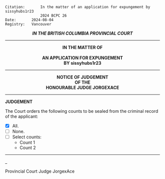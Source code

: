 	Citation:       In the matter of an application for expungement by sissyhubs1r23
                	2024 BCPC 26
	Date:		2024-08-04
	Registry:	Vancouver

<p align="center"><b><i> IN THE BRITISH COLUMBIA PROVINCIAL COURT </b></i>

---

<p align="center"><b>
				IN THE MATTER OF
<br><br>			AN APPLICATION FOR EXPUNGEMENT 
<br>                            BY sissyhubs1r23
<br>				

---

<p align="center">		
				NOTICE OF JUDGEMENT
<br>				OF THE
<br>				HONOURABLE JUDGE JORGEXACE

</b>
	
---

**JUDGEMENT**

The Court orders the following counts to be sealed from the criminal record of the applicant:
- [x] All.
- [ ] None.
- [ ] Select counts:
  - Count 1
  - Count 2
	
---

_
	
Provincial Court Judge JorgexAce
